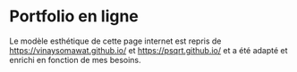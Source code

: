 # Portfolio en ligne

Le modèle esthétique de cette page internet est repris de https://vinaysomawat.github.io/ et https://psqrt.github.io/ et a été adapté et enrichi en fonction de mes besoins.
